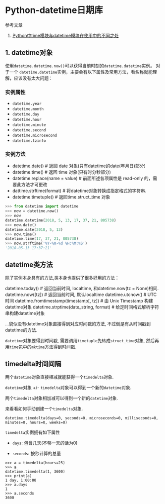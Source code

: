 # Python-datetime日期库

参考文章

1. [Python中time模块与datetime模块在使用中的不同之处](http://www.jb51.net/article/75364.htm)

## 1. datetime对象

使用`datetime.datetime.now()`可以获得当前时刻的`datetime.datetime`实例。 对于一个 `datetime.datetime`实例，主要会有以下属性及常用方法，看名称就能理解，应该没有太大问题：

### 实例属性

- `datetime.year`
- `datetime.month`
- `datetime.day`
- `datetime.hour`
- `datetime.minute`
- `datetime.second`
- `datetime.microsecond`
- `datetime.tzinfo`

### 实例方法

- datetime.date() # 返回 date 对象(只有datetime的date(年月日)部分)
- datetime.time() # 返回 time 对象(只有时分秒部分)
- datetime.replace(name = value) # 前面所述各项属性是 read-only 的，需要此方法才可更改
- dattime.strftime(format)  # 将datetime对象转换成指定格式的字符串.
- datetime.timetuple() # 返回time.struct_time 对象

```py
>>> from datetime import datetime
>>> now = datetime.now()
>>> now
datetime.datetime(2018, 5, 13, 17, 37, 21, 805738)
>>> now.date()
datetime.date(2018, 5, 13)
>>> now.time()
datetime.time(17, 37, 21, 805738)
>>> now.strftime('%Y-%m-%d %H:%M:%S')
'2018-05-13 17:37:21'
```

## datetime类方法

除了实例本身具有的方法,类本身也提供了很多好用的方法：

datetime.today()  # 返回当前时间, localtime, 和datetime.now(tz = None)相同.
datetime.now([tz]) # 返回当前时间, 默认localtime
datetime.utcnow()  # UTC 时间
datetime.fromtimestamp(timestamp[, tz]) # 由 Unix Timestamp 构建datetime对象
datetime.strptime(date_string, format)  # 给定时间格式解析字符串构建datetime对象

...貌似没有datetime对象直接得到对应时间戳的方法, 不过倒是有从时间戳到datetime的方法.

`datetime`对象要得到时间戳, 需要调用`timetuple`先转成`struct_time`对象, 然后再用`time`包中的`mktime`方法得到时间戳.

## timedelta时间间隔

两个`datetime`对象直接相减就能获得一个`timedelta`对象.

`datetime`对象 +/- `timedelta`对象可以得到一个新的`datetime`对象.

两个`timedelta`对象相加减可以得到一个新的`datetime`对象.

来看看如何手动创建一个`timedelta`对象.

`datetime.timedelta(days=0, seconds=0, microseconds=0, milliseconds=0, minutes=0, hours=0, weeks=0)`

`timedelta`实例拥有如下属性

- `days`: 包含几天(不够一天的话为0)

- `seconds`: 按秒计算的总量

```
>>> a = timedelta(hours=25)
>>> a
datetime.timedelta(1, 3600)
>>> print(a)
1 day, 1:00:00
>>> a.days
1
>>> a.seconds
3600
```


